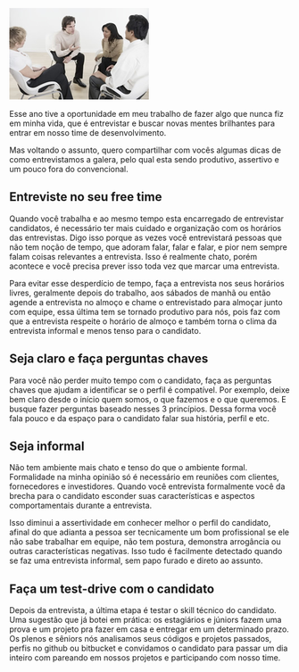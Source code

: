 ![Entrevista com a equipe](images/entrevista-em-equipe.jpg)

Esse ano tive a oportunidade em meu trabalho de fazer algo que nunca fiz em minha vida, que é entrevistar e buscar novas mentes brilhantes para entrar em nosso time de desenvolvimento.

Mas voltando o assunto, quero compartilhar com vocês algumas dicas de como entrevistamos a galera, pelo qual esta sendo produtivo, assertivo e um pouco fora do convencional.

## Entreviste no seu free time

Quando você trabalha e ao mesmo tempo esta encarregado de entrevistar candidatos, é necessário ter mais cuidado e organização com os horários das entrevistas. Digo isso porque as vezes você entrevistará pessoas que não tem noção de tempo, que adoram falar, falar e falar, e pior nem sempre falam coisas relevantes a entrevista. Isso é realmente chato, porém acontece e você precisa prever isso toda vez que marcar uma entrevista.

Para evitar esse desperdício de tempo, faça a entrevista nos seus horários livres, geralmente depois do trabalho, aos sábados de manhã ou então agende a entrevista no almoço e chame o entrevistado para almoçar junto com equipe, essa última tem se tornado produtivo para nós, pois faz com que a entrevista respeite o horário de almoço e também torna o clima da entrevista informal e menos tenso para o candidato.

## Seja claro e faça perguntas chaves

Para você não perder muito tempo com o candidato, faça as perguntas chaves que ajudam a identificar se o perfil é compatível. Por exemplo, deixe bem claro desde o início quem somos, o que fazemos e o que queremos. E busque fazer perguntas baseado nesses 3 princípios. Dessa forma você fala pouco e da espaço para o candidato falar sua história, perfil e etc.

## Seja informal

Não tem ambiente mais chato e tenso do que o ambiente formal. Formalidade na minha opinião só é necessário em reuniões com clientes, fornecedores e investidores. Quando você entrevista formalmente você da brecha para o candidato esconder suas características e aspectos comportamentais durante a entrevista.

Isso diminui a assertividade em conhecer melhor o perfil do candidato, afinal do que adianta a pessoa ser tecnicamente um bom profissional se ele não sabe trabalhar em equipe, não tem postura, demonstra arrogância ou outras características negativas. Isso tudo é facilmente detectado quando se faz uma entrevista informal, sem papo furado e direto ao assunto.

## Faça um test-drive com o candidato

Depois da entrevista, a última etapa é testar o skill técnico do candidato. Uma sugestão que já botei em prática: os estagiários e júniors fazem uma prova e um projeto pra fazer em casa e entregar em um determinado prazo. Os plenos e sêniors nós analisamos seus códigos e projetos passados, perfis no github ou bitbucket e convidamos o candidato para passar um dia inteiro com pareando em nossos projetos e participando com nosso time.